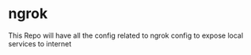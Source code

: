 # ngrok
This Repo will have all the config related to ngrok config to expose local services to internet

